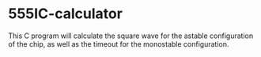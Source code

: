 # 555IC-calculator
This C program will calculate the square wave for the astable configuration of the chip, as well as the timeout for the monostable configuration.
